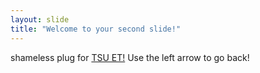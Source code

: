 ```yaml
---
layout: slide
title: "Welcome to your second slide!"
---
```

shameless plug for [TSU ET!](https://www.tarleton.edu/engtech/)
Use the left arrow to go back!
